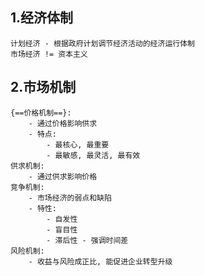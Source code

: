 
###  ###


## 1.经济体制 ##

```title="经济体制"
计划经济 - 根据政府计划调节经济活动的经济运行体制
市场经济 != 资本主义
```

## 2.市场机制 ##

```title="市场体制"
{==价格机制==}:
	- 通过价格影响供求
	- 特点:
		- 最核心, 最重要
		- 最敏感, 最灵活, 最有效
供求机制:
	- 通过供求影响价格
竞争机制:
	- 市场经济的弱点和缺陷
	- 特性:
		- 自发性
		- 盲目性
		- 滞后性 - 强调时间差
风险机制:
	- 收益与风险成正比, 能促进企业转型升级
```

